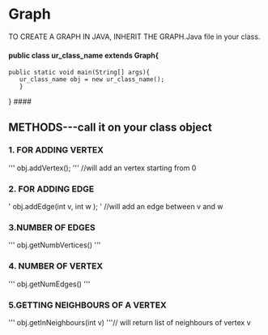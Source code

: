 # Graph
TO CREATE A GRAPH IN JAVA, INHERIT THE GRAPH.Java file in your class.
#### public class ur_class_name extends Graph{
    public static void main(String[] args){
       ur_class_name obj = new ur_class_name();
       }

} ####

## METHODS---call it on your class object ##
### 1. FOR ADDING VERTEX ###
''' obj.addVertex(); ''' //will add an vertex starting from 0

### 2. FOR ADDING EDGE ###
' obj.addEdge(int v, int w ); ' //will add an edge between v and w 

### 3.NUMBER OF EDGES ###
''' obj.getNumbVertices() '''

### 4. NUMBER OF VERTEX ###
''' obj.getNumEdges() '''

### 5.GETTING NEIGHBOURS OF A VERTEX ###
''' obj.getInNeighbours(int v)  '''// will return list of neighbours of vertex v

